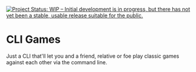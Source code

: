 [![Project Status: WIP – Initial development is in progress, but there has not yet been a stable, usable release suitable for the public.](https://www.repostatus.org/badges/latest/wip.svg)](https://www.repostatus.org/#wip)

# CLI Games

Just a CLI that'll let you and a friend, relative or foe play classic games against each other via the command line.
